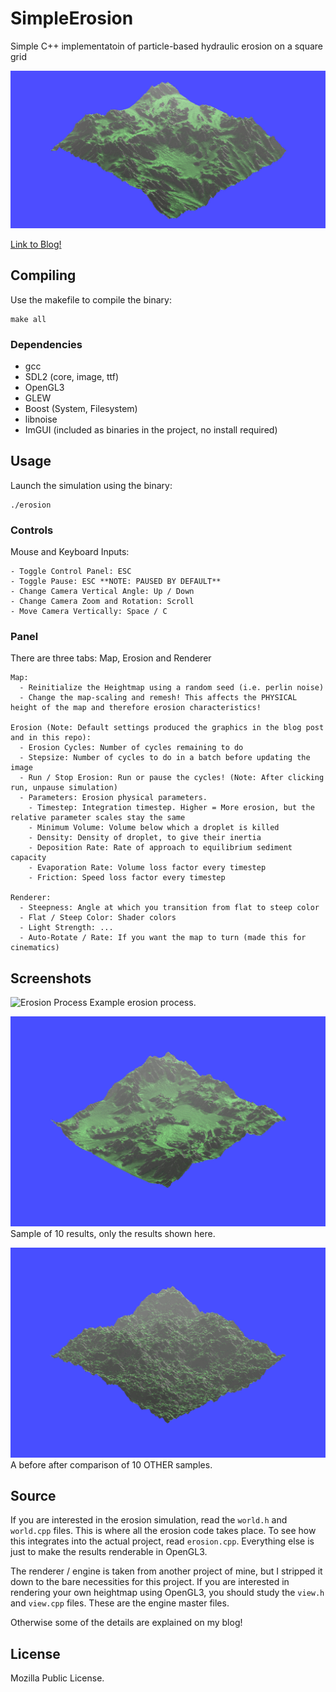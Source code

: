 # SimpleErosion
Simple C++ implementatoin of particle-based hydraulic erosion on a square grid

![Banner Image](/screenshots/banner.png)

[Link to Blog!](https://weigert.vsos.ethz.ch)

## Compiling
Use the makefile to compile the binary:

    make all
    
### Dependencies
- gcc
- SDL2 (core, image, ttf)
- OpenGL3
- GLEW
- Boost (System, Filesystem)
- libnoise
- ImGUI (included as binaries in the project, no install required)

## Usage
Launch the simulation using the binary:

    ./erosion
    
### Controls
Mouse and Keyboard Inputs:
    
    - Toggle Control Panel: ESC
    - Toggle Pause: ESC **NOTE: PAUSED BY DEFAULT**
    - Change Camera Vertical Angle: Up / Down
    - Change Camera Zoom and Rotation: Scroll
    - Move Camera Vertically: Space / C
 
### Panel
There are three tabs: Map, Erosion and Renderer
 
    Map:
      - Reinitialize the Heightmap using a random seed (i.e. perlin noise)
      - Change the map-scaling and remesh! This affects the PHYSICAL height of the map and therefore erosion characteristics!
      
    Erosion (Note: Default settings produced the graphics in the blog post and in this repo):
      - Erosion Cycles: Number of cycles remaining to do
      - Stepsize: Number of cycles to do in a batch before updating the image
      - Run / Stop Erosion: Run or pause the cycles! (Note: After clicking run, unpause simulation)
      - Parameters: Erosion physical parameters.
        - Timestep: Integration timestep. Higher = More erosion, but the relative parameter scales stay the same
        - Minimum Volume: Volume below which a droplet is killed
        - Density: Density of droplet, to give their inertia
        - Deposition Rate: Rate of approach to equilibrium sediment capacity
        - Evaporation Rate: Volume loss factor every timestep
        - Friction: Speed loss factor every timestep
        
    Renderer:
      - Steepness: Angle at which you transition from flat to steep color
      - Flat / Steep Color: Shader colors
      - Light Strength: ...
      - Auto-Rotate / Rate: If you want the map to turn (made this for cinematics)
      
## Screenshots
 ![Erosion Process](/screenshots/erode_reduced.gif)
 Example erosion process.

 ![Results Gif](/screenshots/results.gif)
 Sample of 10 results, only the results shown here.
 
 ![Before / After Comparison Gif](/screenshots/before_after.gif)
 A before after comparison of 10 OTHER samples.
 
## Source
If you are interested in the erosion simulation, read the `world.h` and `world.cpp` files. This is where all the erosion code takes place. To see how this integrates into the actual project, read `erosion.cpp`. Everything else is just to make the results renderable in OpenGL3.
 
The renderer / engine is taken from another project of mine, but I stripped it down to the bare necessities for this project. If you are interested in rendering your own heightmap using OpenGL3, you should study the `view.h` and `view.cpp` files. These are the engine master files.

Otherwise some of the details are explained on my blog!

## License
Mozilla Public License.
